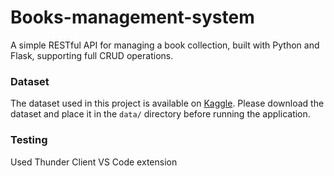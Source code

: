 # Books-management-system
A simple RESTful API for managing a book collection, built with Python and Flask, supporting full CRUD operations.

### Dataset
The dataset used in this project is available on [Kaggle](https://www.kaggle.com/datasets/drahulsingh/best-selling-books). Please download the dataset and place it in the `data/` directory before running the application.

### Testing
Used Thunder Client VS Code extension